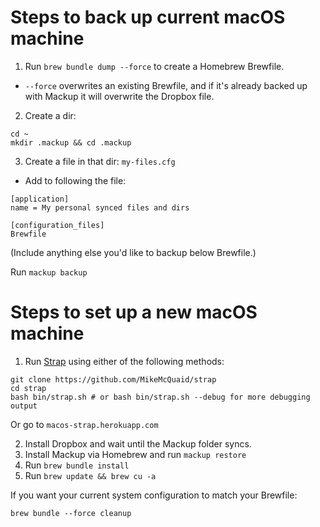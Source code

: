 # Steps to back up current macOS machine

1) Run `brew bundle dump --force` to create a Homebrew Brewfile.
- `--force` overwrites an existing Brewfile, and if it's already backed up with Mackup it will overwrite the Dropbox file.
2) Create a dir:

```
cd ~
mkdir .mackup && cd .mackup
```

3) Create a file in that dir: `my-files.cfg`
- Add to following the file:

```
[application]
name = My personal synced files and dirs

[configuration_files]
Brewfile
```
(Include anything else you'd like to backup below Brewfile.)

Run `mackup backup`


# Steps to set up a new macOS machine

1) Run [Strap](https://macos-strap.herokuapp.com/) using either of the following methods:

```
git clone https://github.com/MikeMcQuaid/strap
cd strap
bash bin/strap.sh # or bash bin/strap.sh --debug for more debugging output
```

Or go to `macos-strap.herokuapp.com`

2) Install Dropbox and wait until the Mackup folder syncs.
3) Install Mackup via Homebrew and run `mackup restore`
4) Run `brew bundle install`
5) Run `brew update && brew cu -a`

If you want your current system configuration to match your Brewfile:

`brew bundle --force cleanup`
